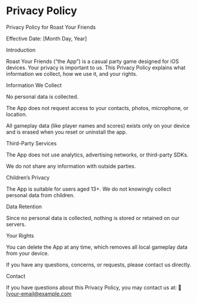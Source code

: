 # Privacy Policy

Privacy Policy for Roast Your Friends

Effective Date: [Month Day, Year]

Introduction

Roast Your Friends (“the App”) is a casual party game designed for iOS devices. Your privacy is important to us. This Privacy Policy explains what information we collect, how we use it, and your rights.

Information We Collect

No personal data is collected.

The App does not request access to your contacts, photos, microphone, or location.

All gameplay data (like player names and scores) exists only on your device and is erased when you reset or uninstall the app.

Third-Party Services

The App does not use analytics, advertising networks, or third-party SDKs.

We do not share any information with outside parties.

Children’s Privacy

The App is suitable for users aged 13+. We do not knowingly collect personal data from children.

Data Retention

Since no personal data is collected, nothing is stored or retained on our servers.

Your Rights

You can delete the App at any time, which removes all local gameplay data from your device.

If you have any questions, concerns, or requests, please contact us directly.

Contact

If you have questions about this Privacy Policy, you may contact us at:
📧 [your-email@example.com

